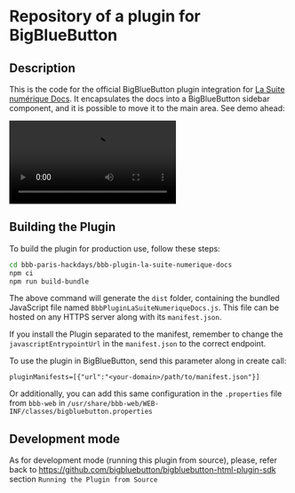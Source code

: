 # Repository of a plugin for BigBlueButton

## Description

This is the code for the official BigBlueButton plugin integration for [La Suite numérique Docs](https://github.com/suitenumerique/docs). It encapsulates the docs into a BigBlueButton sidebar component, and it is possible to move it to the main area. See demo ahead:

![Demo video for integration with la suite numérique docs](assets/docs_integration_in_bbb30.mp4)

## Building the Plugin

To build the plugin for production use, follow these steps:

```bash
cd bbb-paris-hackdays/bbb-plugin-la-suite-numerique-docs
npm ci
npm run build-bundle
```

The above command will generate the `dist` folder, containing the bundled JavaScript file named `BbbPluginLaSuiteNumeriqueDocs.js`. This file can be hosted on any HTTPS server along with its `manifest.json`.

If you install the Plugin separated to the manifest, remember to change the `javascriptEntrypointUrl` in the `manifest.json` to the correct endpoint.

To use the plugin in BigBlueButton, send this parameter along in create call:

```
pluginManifests=[{"url":"<your-domain>/path/to/manifest.json"}]
```

Or additionally, you can add this same configuration in the `.properties` file from `bbb-web` in `/usr/share/bbb-web/WEB-INF/classes/bigbluebutton.properties`


## Development mode

As for development mode (running this plugin from source), please, refer back to https://github.com/bigbluebutton/bigbluebutton-html-plugin-sdk section `Running the Plugin from Source`
